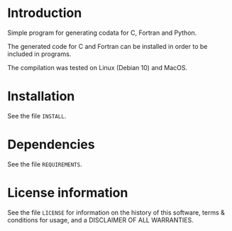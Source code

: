 # Introduction

Simple program for generating codata for C, Fortran and Python.

The generated code for C and Fortran can be installed in order to
be included in programs.

The compilation was tested on Linux (Debian 10) and MacOS.


# Installation

See the file `INSTALL`. 


# Dependencies

See the file `REQUIREMENTS`.


# License information

See the file `LICENSE` for information on the history of this
software, terms & conditions for usage, and a DISCLAIMER OF ALL
WARRANTIES.

